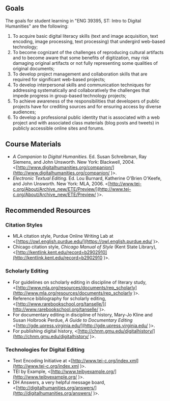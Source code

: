 ##  Goals 

The goals for student learning in "ENG 39395, ST: Intro to Digital Humanities" are the following:

1.  To acquire basic digital literacy skills (text and image acquisition, text encoding, image processing, text processing) that undergird web-based technology;
2.  To become cognizant of the challenges of reproducing cultural artifacts and to become aware that some benefits of digitization, may risk damaging original artifacts or not fully representing some qualities of original documents;
3.  To develop project management and collaboration skills that are required for significant web-based projects;
4.  To develop interpersonal skills and communication techniques for addressing systematically and collaboratively the challenges that impede progress in group-based technology projects;
5.  To achieve awareness of the responsibilities that developers of public projects have for crediting sources and for ensuring access by diverse audiences;
6.  To develop a professional public identity that is associated with a web project and with associated class materials (blog posts and tweets) in publicly accessible online sites and forums.

##  Course Materials

 -  *A Companion to Digital Humanities.* Ed. Susan Schreibman, Ray Siemens,
    and John Unsworth. New York: Blackwell, 2004. 
    &lt;[http://www.digitalhumanities.org/companion/](http://www.digitalhumanities.org/companion/ )&gt;.
 -  *Electronic Textual Editing.* Ed. Lou Burnard, Katherine O'Brien O'Keefe,
    and John Unsworth. New York: MLA, 2006.
    &lt;[http://www.tei-c.org/About/Archive_new/ETE/Preview/](http://www.tei-c.org/About/Archive_new/ETE/Preview/ )&gt;.
	
	
##  Recommended Resources

### Citation Styles

  -  MLA citation style, Purdue Online Writing Lab at &lt;[https://owl.english.purdue.edu/](https://owl.english.purdue.edu/ )&gt;.
  -  Chicago citation style, *Chicago Manual of Style* (Kent State Library), &lt;[http://kentlink.kent.edu/record=b2902910](http://kentlink.kent.edu/record=b2902910 )&gt;.
  
### Scholarly Editing 

  -  For guidelines on scholarly editing in discipline of literary study, &lt;[http://www.mla.org/resources/documents/rep_scholarly](http://www.mla.org/resources/documents/rep_scholarly )&gt;.
  -  Reference bibliography for scholarly editing, &lt;[http://www.rarebookschool.org/tanselle/]( http://www.rarebookschool.org/tanselle/ )&gt;.
  -  For documentary editing in discipline of history, Mary-Jo Kline and Susan Holbrook Perdue, *A Guide to Documentary Editing* &lt;[http://gde.upress.virginia.edu/](http://gde.upress.virginia.edu/ )&gt;.
  - For publishing digital history, &lt;[http://chnm.gmu.edu/digitalhistory/](http://chnm.gmu.edu/digitalhistory/ )&gt;.
  
### Technologies for Digital Editing

  -  Text Encoding Initiative at &lt;[http://www.tei-c.org/index.xml](http://www.tei-c.org/index.xml )&gt;.
  -  TEI by Example, &lt;[http://www.teibyexample.org/](http://www.teibyexample.org/ )&gt;.
  -  DH Answers, a very helpful message board, &lt;[http://digitalhumanities.org/answers/](http://digitalhumanities.org/answers/ )&gt;.

  

 
 
 

   